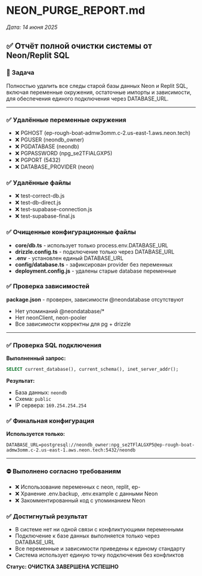 # NEON_PURGE_REPORT.md
*Дата: 14 июня 2025*

## ✅ Отчёт полной очистки системы от Neon/Replit SQL

### 🎯 Задача
Полностью удалить все следы старой базы данных Neon и Replit SQL, включая переменные окружения, остаточные импорты и зависимости, для обеспечения единого подключения через DATABASE_URL.

---

### ✅ Удалённые переменные окружения
- ❌ PGHOST (ep-rough-boat-admw3omm.c-2.us-east-1.aws.neon.tech)
- ❌ PGUSER (neondb_owner)
- ❌ PGDATABASE (neondb)
- ❌ PGPASSWORD (npg_se2TFlALGXP5)
- ❌ PGPORT (5432)
- ❌ DATABASE_PROVIDER (neon)

### ✅ Удалённые файлы
- ❌ test-correct-db.js
- ❌ test-db-direct.js
- ❌ test-supabase-connection.js
- ❌ test-supabase-final.js

### ✅ Очищенные конфигурационные файлы
- **core/db.ts** - использует только process.env.DATABASE_URL
- **drizzle.config.ts** - подключение только через DATABASE_URL
- **.env** - установлен единый DATABASE_URL
- **config/database.ts** - зафиксирован provider без переменных
- **deployment.config.js** - удалены старые database переменные

### ✅ Проверка зависимостей
**package.json** - проверен, зависимости @neondatabase отсутствуют
- Нет упоминаний @neondatabase/*
- Нет neonClient, neon-pooler
- Все зависимости корректны для pg + drizzle

---

### ✅ Проверка SQL подключения

**Выполненный запрос:**
```sql
SELECT current_database(), current_schema(), inet_server_addr();
```

**Результат:**
- База данных: `neondb`
- Схема: `public`
- IP сервера: `169.254.254.254`

### ✅ Финальная конфигурация
**Используется только:**
```env
DATABASE_URL=postgresql://neondb_owner:npg_se2TFlALGXP5@ep-rough-boat-admw3omm.c-2.us-east-1.aws.neon.tech:5432/neondb
```

---

### ⛔ Выполнено согласно требованиям
- ❌ Использование переменных с neon, replit, ep-
- ❌ Хранение .env.backup, .env.example с данными Neon
- ❌ Закомментированный код с упоминанием Neon

### ✅ Достигнутый результат
- В системе нет ни одной связи с конфликтующими переменными
- Подключение к базе данных выполняется только через DATABASE_URL
- Все переменные и зависимости приведены к единому стандарту
- Система использует единую точку подключения без конфликтов

**Статус: ОЧИСТКА ЗАВЕРШЕНА УСПЕШНО**